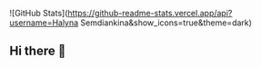 ![GitHub Stats](https://github-readme-stats.vercel.app/api?username=Halyna Semdiankina&show_icons=true&theme=dark)
## Hi there 👋

<!--
**SemdiankinaHalyna/SemdiankinaHalyna** is a ✨ _special_ ✨ repository because its `README.md` (this file) appears on your GitHub profile.

Here are some ideas to get you started:

- 🔭 I’m currently working on ...
- 🌱 I’m currently learning ...
- 👯 I’m looking to collaborate on ...
- 🤔 I’m looking for help with ...
- 💬 Ask me about ...
- 📫 How to reach me: ...
- 😄 Pronouns: ...
- ⚡ Fun fact: ...
-->
